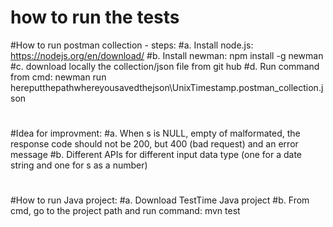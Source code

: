 # how to run the tests
#How to run postman collection - steps:
#a. Install node.js: https://nodejs.org/en/download/ 
#b. Install newman: npm install -g newman
#c. download locally the collection/json file from git hub
#d. Run command from cmd: newman run hereputthepathwhereyousavedthejson\UnixTimestamp.postman_collection.json
#
#Idea for improvment: 
#a. When s is NULL, empty of malformated, the response code should not be 200, but 400 (bad request) and an error message
#b. Different APIs for different input data type (one for a date string and one for s as a number)
#
#How to run Java project:
#a. Download TestTime Java project
#b. From cmd, go to the project path and run command: mvn test
